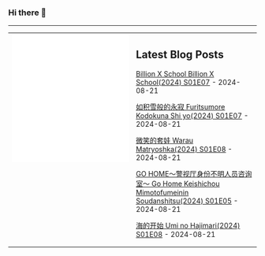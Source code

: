 ### Hi there 👋

<!--
**etng/etng** is a ✨ _special_ ✨ repository because its `README.md` (this file) appears on your GitHub profile.

Here are some ideas to get you started:

- 🔭 I’m currently working on ...
- 🌱 I’m currently learning ...
- 👯 I’m looking to collaborate on ...
- 🤔 I’m looking for help with ...
- 💬 Ask me about ...
- 📫 How to reach me: ...
- 😄 Pronouns: ...
- ⚡ Fun fact: ...
-->


---

<table>
<tr>
<td valign="top" width="50%">
<img src="metrics.svg" alt="Metric" />
</td>
<td valign="top" width="50%">

## Latest Blog Posts
<!-- blog start -->
[Billion X School Billion X School(2024) S01E07](http://www.fanxinzhui.com/rr/2574#S01E07) - 2024-08-21

[如积雪般的永寂 Furitsumore Kodokuna Shi yo(2024) S01E07](http://www.fanxinzhui.com/rr/2576#S01E07) - 2024-08-21

[微笑的套娃 Warau Matryoshka(2024) S01E08](http://www.fanxinzhui.com/rr/2571#S01E08) - 2024-08-21

[GO HOME～警视厅身份不明人员咨询室～ Go Home Keishichou Mimotofumeinin Soudanshitsu(2024) S01E05](http://www.fanxinzhui.com/rr/2580#S01E05) - 2024-08-21

[海的开始 Umi no Hajimari(2024) S01E08](http://www.fanxinzhui.com/rr/2572#S01E08) - 2024-08-21
<!-- blog end -->

</td></tr></table>

